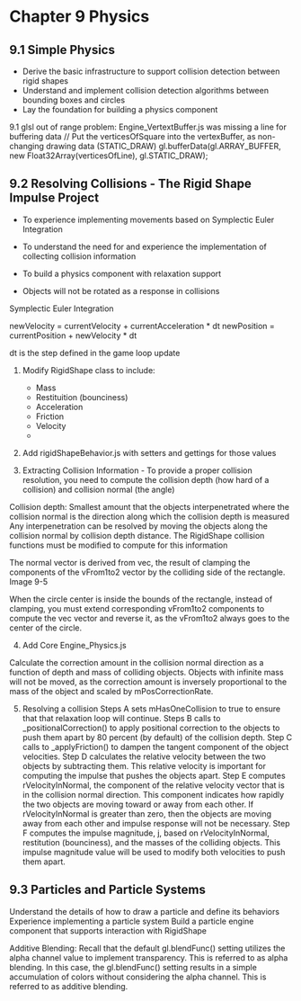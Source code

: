 # Chapter 9 Physics

## 9.1 Simple Physics

* Derive the basic infrastructure to support collision detection between rigid shapes
* Understand and implement collision detection algorithms between bounding boxes and circles
* Lay the foundation for building a physics component



9.1 glsl out of range problem: Engine_VertextBuffer.js was missing a line for buffering data
 // Put the verticesOfSquare into the vertexBuffer, as non-changing drawing data (STATIC_DRAW)
        gl.bufferData(gl.ARRAY_BUFFER, new Float32Array(verticesOfLine), gl.STATIC_DRAW);


## 9.2 Resolving Collisions - The Rigid Shape Impulse Project

* To experience implementing movements based on Symplectic Euler Integration
* To understand the need for and experience the implementation of collecting collision information
* To build a physics component with relaxation support


* Objects will not be rotated as a response in collisions

Symplectic Euler Integration

newVelocity = currentVelocity + currentAcceleration * dt
newPosition = currentPosition + newVelocity * dt

dt is the step defined in the game loop update

1) Modify RigidShape class to include:
	* Mass
	* Restituition (bounciness)
	* Acceleration
	* Friction
	* Velocity
	*

2) Add rigidShapeBehavior.js with setters and gettings for those values

3) Extracting Collision Information - To provide a proper collision resolution, you need to compute the collision depth (how hard of a collision) and collision normal (the angle)

Collision depth: Smallest amount that the objects interpenetrated where the collision normal is the direction along which the collision depth is measured
Any interpenetration can be resolved by moving the objects along the collision normal by collision depth distance. The RigidShape collision functions must be modified to compute for this information

The normal vector is derived from vec, the result of clamping the components of the vFrom1to2 vector by the colliding side of the rectangle. Image 9-5

When the circle center is inside the bounds of the rectangle, instead of clamping, you must extend corresponding vFrom1to2 components to compute the vec vector and reverse it, as the vFrom1to2 always goes to the center of the circle.


4) Add Core Engine_Physics.js

Calculate the correction amount in the collision normal direction as a function of depth and mass of colliding objects.
Objects with infinite mass will not be moved, as the correction amount is inversely proportional to the mass of the object and scaled by mPosCorrectionRate.

5) Resolving a collision
Steps A sets mHasOneCollision to true to ensure that that relaxation loop will continue.
Steps B calls to _positionalCorrection() to apply positional correction to the objects to push them apart by 80 percent (by default) of the collision depth.
Step C calls to _applyFriction() to dampen the tangent component of the object velocities.
Step D calculates the relative velocity between the two objects by subtracting them. This relative velocity is important for computing the impulse that pushes the objects apart.
Step E computes rVelocityInNormal, the component of the relative velocity vector that is in the collision normal direction. This component indicates how rapidly the two objects are moving toward or away from each other. If rVelocityInNormal is greater than zero, then the objects are moving away from each other and impulse response will not be necessary.
Step F computes the impulse magnitude, j, based on rVelocityInNormal, restitution (bounciness), and the masses of the colliding objects. This impulse magnitude value will be used to modify both velocities to push them apart.



## 9.3 Particles and Particle Systems

Understand the details of how to draw a particle and define its behaviors
Experience implementing a particle system
Build a particle engine component that supports interaction with RigidShape


Additive Blending: Recall that the default gl.blendFunc() setting utilizes the alpha channel value to implement transparency. This is referred to as alpha blending. In this case, the gl.blendFunc() setting results in a simple accumulation of colors without considering the alpha channel. This is referred to as additive blending.